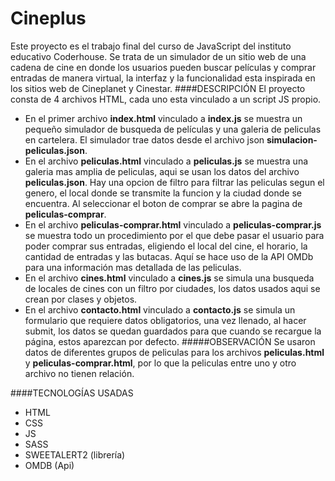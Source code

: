 # Cineplus
Este proyecto es el trabajo final del curso de JavaScript del instituto educativo Coderhouse. Se trata de un simulador de un sitio web de una cadena de cine en donde los usuarios pueden buscar películas y comprar entradas de manera virtual, la interfaz y la funcionalidad esta inspirada en los sitios web de Cineplanet y Cinestar.
####DESCRIPCIÓN
El proyecto consta de 4 archivos HTML, cada uno esta vinculado a un script JS propio.
- En el primer archivo **index.html** vinculado a **index.js** se muestra un pequeño simulador de busqueda de películas y una galeria de peliculas en cartelera. El simulador trae datos desde el archivo json **simulacion-peliculas.json**.
- En el archivo **peliculas.html** vinculado a **peliculas.js** se muestra una galeria mas amplia de peliculas, aqui se usan los datos del archivo **peliculas.json**. Hay una opcion de filtro para filtrar las peliculas segun el genero, el local donde se transmite la funcion y la ciudad donde se encuentra. Al seleccionar el boton de comprar se abre la pagina de **peliculas-comprar**.
- En el archivo **peliculas-comprar.html** vinculado a **peliculas-comprar.js** se muestra todo un procedimiento por el que debe pasar el usuario para poder comprar sus entradas, eligiendo el local del cine, el horario, la cantidad de entradas y las butacas. Aquí se hace uso de la API OMDb para una información mas detallada de las peliculas. 
- En el archivo **cines.html** vinculado a **cines.js** se simula una busqueda de locales de cines con un filtro por ciudades, los datos usados aqui se crean por clases y objetos.
- En el archivo **contacto.html** vinculado a **contacto.js** se simula un formulario que requiere datos obligatorios, una vez llenado, al hacer submit, los datos se quedan guardados para que cuando se recargue la página, estos aparezcan por defecto.
#####OBSERVACIÓN
Se usaron datos de diferentes grupos de peliculas para los archivos **peliculas.html** y **peliculas-comprar.html**, por lo que la peliculas entre uno y otro archivo no tienen relación. 

####TECNOLOGÍAS USADAS
 - HTML
 - CSS
 - JS
 - SASS
 - SWEETALERT2 (librería)
 - OMDB (Api)